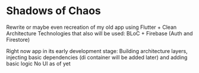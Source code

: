# Shadows of Chaos
 
 Rewrite or maybe even recreation of my old app using Flutter + Clean Architecture
 Technologies that also will be used: BLoC + Firebase (Auth and Firestore)
 
 Right now app in its early development stage:
 Building architecture layers, injecting basic dependencies (di container will be added later) and adding basic logic
 No UI as of yet
 

